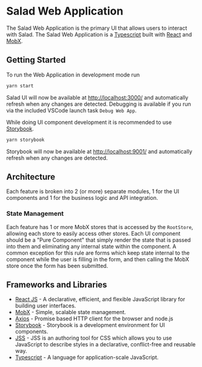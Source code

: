 # Salad Web Application

The Salad Web Application is the primary UI that allows users to interact with Salad. The Salad Web Application is a [Typescript](https://www.typescriptlang.org/) built with [React](https://reactjs.org/) and [MobX](https://mobx.js.org/).

## Getting Started

To run the Web Application in development mode run

```sh
yarn start
```

Salad UI will now be available at <http://localhost:3000/> and automatically refresh when any changes are detected. Debugging is available if you run via the included VSCode launch task `Debug Web App`.

While doing UI component development it is recommended to use [Storybook](https://storybook.js.org/).

```sh
yarn storybook
```

Storybook will now be available at <http://localhost:9001/> and automatically refresh when any changes are detected.

## Architecture

Each feature is broken into 2 (or more) separate modules, 1 for the UI components and 1 for the business logic and API integration.

### State Management

Each feature has 1 or more MobX stores that is accessed by the `RootStore`, allowing each store to easily access other stores. Each UI component should be a "Pure Component" that simply render the state that is passed into them and eliminating any internal state within the component. A common exception for this rule are forms which keep state internal to the component while the user is filling in the form, and then calling the MobX store once the form has been submitted.

## Frameworks and Libraries

- [React JS](https://reactjs.org/) - A declarative, efficient, and flexible JavaScript library for building user interfaces.
- [MobX](https://mobx.js.org/) - Simple, scalable state management.
- [Axios](https://github.com/axios/axios) - Promise based HTTP client for the browser and node.js
- [Storybook](https://storybook.js.org/) - Storybook is a development environment for UI components.
- [JSS](https://cssinjs.org) - JSS is an authoring tool for CSS which allows you to use JavaScript to describe styles in a declarative, conflict-free and reusable way.
- [Typescript](https://www.typescriptlang.org/) - A language for application-scale JavaScript.
